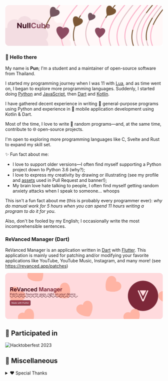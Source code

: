 <!-- trunk-ignore-all(markdownlint/MD041) -->
<picture>
  <source media="(prefers-color-scheme: dark)" srcset="assets\Personal\valentine-light.webp">
  <img alt="" src="assets\Personal\valentine-light.webp">
</picture>

### 👋 Hello there
My name is **Pun**; I'm a student and a maintainer of open-source software from Thailand.

I started my programming journey when I was 11 with [Lua](https://www.lua.org/), and as time went on, I began to explore more programming languages. Suddenly, I started doing [Python](https://www.python.org/) and [JavaScript](https://developer.mozilla.org/en-US/docs/Web/JavaScript), then [Dart](https://dart.dev/) and [Kotlin](https://kotlinlang.org/).

I have gathered decent experience in writing 🚀 general-purpose programs using Python and experience in 📱 mobile application development using Kotlin & Dart. 

Most of the time, I love to write 🎲 random programs—and, at the same time, contribute to 🌐 open-source projects.

I'm open to exploring more programming languages like C, Svelte and Rust to expand my skill set.

✨ Fun fact about me:
* I love to support older versions—I often find myself supporting a Python project down to Python 3.6 (why?);
* I love to express my creativity by drawing or illustrating (see my profile and [assets](https://github.com/validcube/validcube/tree/main/assets) used in Pull Request and banner!);
* My brain love hate talking to people, I often find myself getting random anxiety attacks when I speak to someone... whoops

This isn't a fun fact about me (this is probably every programmer ever): *why do manual work for 5 hours when you can spend 11 hours writing a program to do it for you*.

Also, don't be fooled by my English; I occasionally write the most incomprehensible sentences.

### ReVanced Manager (Dart)
ReVanced Manager is an application written in [Dart](https://dart.dev/) with [Flutter](https://flutter.dev/). This application is mainly used for patching and/or modifying your favorite applications like YouTube, YouTube Music, Instagram, and many more! (see https://revanced.app/patches)

<picture>
  <source media="(prefers-color-scheme: dark)" srcset="assets\ReVancedManager\valentine-dark.webp">
  <img alt="" src="assets\ReVancedManager\valentine-light.webp">
</picture>

## 💖 Participated in
<picture>
  <source media="(prefers-color-scheme: dark)" srcset="https://ziadoua.github.io/m3-Markdown-Badges/badges/Hacktoberfest2023/hacktoberfest20231.svg">
  <img alt="Hacktoberfest 2023" src="https://ziadoua.github.io/m3-Markdown-Badges/badges/Hacktoberfest2023/hacktoberfest20233.svg">
</picture>

## 🥞 Miscellaneous

<details>
  
  <summary>❤️ Special Thanks</summary>

  ReVanced Branding:
  https://github.com/ReVanced/revanced-branding @ GPL-3.0

  Image Manipulation Tool:
  https://github.com/validcube/validcube/tree/main/scripts/imt @ MIT

  Dynamic Theme Setter:
  https://github.com/validcube/validcube/tree/main/scripts/holiday @ MIT
  
  Hacktoberfest 2023 Badge:
  https://github.com/ziadOUA/m3-Markdown-Badges @ MIT

</details>
